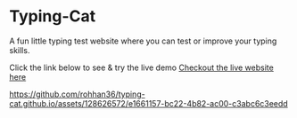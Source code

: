 # Typing-Cat

A fun little typing test website where you can test or improve your typing skills.  

Click the link below to see & try the live demo
[Checkout the live website here](https://rohhan36.github.io/Typing-cat)


https://github.com/rohhan36/typing-cat.github.io/assets/128626572/e1661157-bc22-4b82-ac00-c3abc6c3eedd

